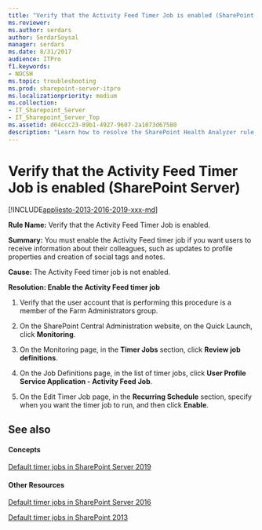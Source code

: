 ```yaml
---
title: "Verify that the Activity Feed Timer Job is enabled (SharePoint Server)"
ms.reviewer: 
ms.author: serdars
author: SerdarSoysal
manager: serdars
ms.date: 8/31/2017
audience: ITPro
f1.keywords:
- NOCSH
ms.topic: troubleshooting
ms.prod: sharepoint-server-itpro
ms.localizationpriority: medium
ms.collection:
- IT_Sharepoint_Server
- IT_Sharepoint_Server_Top
ms.assetid: d04ccc23-89b1-4927-9607-2a1073d67580
description: "Learn how to resolve the SharePoint Health Analyzer rule: Verify that the Activity Feed Timer Job is enabled, for SharePoint Server."
---
```


# Verify that the Activity Feed Timer Job is enabled (SharePoint Server)

[!INCLUDE[appliesto-2013-2016-2019-xxx-md](../includes/appliesto-2013-2016-2019-xxx-md.md)]
  
 **Rule Name:** Verify that the Activity Feed Timer Job is enabled. 
  
 **Summary:** You must enable the Activity Feed timer job if you want users to receive information about their colleagues, such as updates to profile properties and creation of social tags and notes. 
  
 **Cause:** The Activity Feed timer job is not enabled. 
  
 **Resolution: Enable the Activity Feed timer job**
  
1. Verify that the user account that is performing this procedure is a member of the Farm Administrators group.
    
2. On the SharePoint Central Administration website, on the Quick Launch, click **Monitoring**. 
    
3. On the Monitoring page, in the **Timer Jobs** section, click **Review job definitions**. 
    
4. On the Job Definitions page, in the list of timer jobs, click **User Profile Service Application - Activity Feed Job**. 
    
5. On the Edit Timer Job page, in the **Recurring Schedule** section, specify when you want the timer job to run, and then click **Enable**.
    
## See also

#### Concepts

[Default timer jobs in SharePoint Server 2019](default-timer-jobs-in-sharepoint-server-2019.md)
#### Other Resources

[Default timer jobs in SharePoint Server 2016](default-timer-jobs-in-sharepoint-server-2016.md)

[Default timer jobs in SharePoint 2013](default-timer-jobs-in-sharepoint-2013.md)

